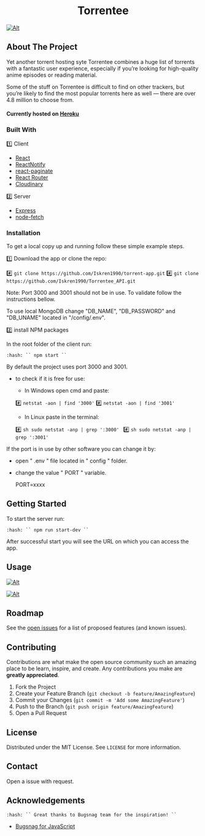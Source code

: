<h1 align="center" href="https://torrentee.cf">Torrentee</h1>





[![Alt][home-events-screenshot]](https://torrentee.cf)

## About The Project

   Yet another torrent hosting syte Torrentee combines a huge list of torrents with a fantastic user experience, especially if you’re looking for high-quality anime episodes or reading material.

Some of the stuff on Torrentee is difficult to find on other trackers, but you’re likely to find the most popular torrents here as well — there are over 4.8 million to choose from.

#### Currently hosted on [Heroku](https://torrentee.cf) 


### Built With

:one: Client
* [React](https://reactjs.org)
* [ReactNotify](https://github.com/k4wo/react-notify)
* [react-paginate](https://github.com/AdeleD/react-paginate)
* [React Router](https://reactrouter.com)
* [Cloudinary](https://cloudinary.com)

:two: Server
* [Express](https://expressjs.com/)
* [node-fetch](https://github.com/node-fetch/node-fetch)


### Installation


To get a local copy up and running follow these simple example steps.

:one: Download the app or clone the repo:

  
   :hash:  `` git clone https://github.com/Iskren1990/torrent-app.git ``
   :hash:  `` git clone https://github.com/Iskren1990/Torrentee_API.git ``


Note: Port 3000 and 3001 should not be in use. To validate follow the instructions bellow.

To use local MongoDB change "DB_NAME", "DB_PASSWORD" and "DB_UNAME" located in "/config/.env".
 
:two: install NPM packages

In the root folder of the client run: 

	
    :hash: `` npm start ``
	

By default the project uses port 3000 and 3001.

 - to check if it is free for use:

   - In Windows open cmd and paste:


   :hash: `` netstat -aon | find '3000' ``
   :hash: `` netstat -aon | find '3001' ``
	

   - In Linux paste in the terminal:


   :hash: ```sh sudo netstat -anp | grep ':3000' ```
   :hash: ```sh sudo netstat -anp | grep ':3001' ```
	

If the port is in use by other software you can change it by:


 - open " .env " file located in " config " folder.
 - change the value " PORT " variable.
	
	PORT=xxxx


## Getting Started


To start the server run:


    :hash: `` npm run start-dev ``


After successful start you will see the URL on which you can access the app.


## Usage

[![Alt][event-page-screenshot]](https://torrentee.cf)

[![Alt][share-screen-screenshot]](https://torrentee.cf)


## Roadmap

See the [open issues](https://github.com/Iskren1990/torrent-app/issues) for a list of proposed features (and known issues).

## Contributing

Contributions are what make the open source community such an amazing place to be learn, inspire, and create. Any contributions you make are **greatly appreciated**.

1. Fork the Project
2. Create your Feature Branch (`git checkout -b feature/AmazingFeature`)
3. Commit your Changes (`git commit -m 'Add some AmazingFeature'`)
4. Push to the Branch (`git push origin feature/AmazingFeature`)
5. Open a Pull Request


## License

Distributed under the MIT License. See `LICENSE` for more information.


## Contact

Open a issue with request.


## Acknowledgements

    :hash: `` Great thanks to Bugsnag team for the inspiration! ``

* [Bugsnag for JavaScript](https://github.com/bugsnag/bugsnag-js/issues/660)

[home-events-screenshot]: https://res.cloudinary.com/allmighty/image/upload/v1617917227/Torrents_page_sm2gyh.png
[event-page-screenshot]: https://res.cloudinary.com/allmighty/image/upload/v1617917227/Torent_one_dcplcz.png
[share-screen-screenshot]: https://res.cloudinary.com/allmighty/image/upload/v1617917227/Profile_fg8nle.png